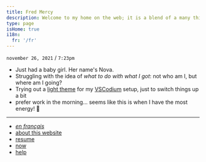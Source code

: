 ```yaml
---
title: Fred Mercy
description: Welcome to my home on the web; it is a blend of a many things. It's a portfolio, a repository of public notes, a way to express myself creatively, a blog, and anything else I want it to be. Feel free to browse and let me know if you need anything, eh? Alright, cool.
type: page
isHome: true
i18n:
  fr: '/fr'
---
```


`november 26, 2021` / `7:23pm`

* Just had a baby girl. Her name's Nova.
* Struggling with the idea of *what to do with what I got*: not who am I, but where am I going?
* Trying out a [light theme](https://marketplace.visualstudio.com/items?itemName=jolaleye.horizon-theme-vscode) for my [VSCodium](https://vscodium.com/) setup, just to switch things up a bit
* prefer work in the morning... seems like this is when I have the most energy! 🌅

---

<aside data-component="drawer" data-label="other links (+)">

* *[en français](/fr)*
* [about this website](/about)
* [resume](/resume)
* [now](/now)
* [help](/help)

</aside>